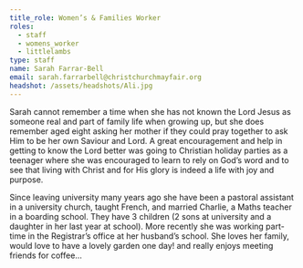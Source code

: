 ```yaml
---
title_role: Women’s & Families Worker
roles:
  - staff
  - womens_worker
  - littlelambs
type: staff
name: Sarah Farrar-Bell
email: sarah.farrarbell@christchurchmayfair.org
headshot: /assets/headshots/Ali.jpg
---
```

Sarah cannot remember a time when she has not known the Lord Jesus as someone real and part of family life when growing up, but she does remember aged eight asking her mother if they could pray together to ask Him to be her own Saviour and Lord. A great encouragement and help in getting to know the Lord better was going to Christian holiday parties as a teenager where she was encouraged to learn to rely on God’s word and to see that living with Christ and for His glory is indeed a life with joy and purpose.

Since leaving university many years ago she have been a pastoral assistant in a university church, taught French, and married Charlie, a Maths teacher in a boarding school. They have 3 children (2 sons at university and a daughter in her last year at school). More recently she was working part-time in the Registrar’s office at her husband’s school. She loves her family, would love to have a lovely garden one day! and really enjoys meeting friends for coffee…
